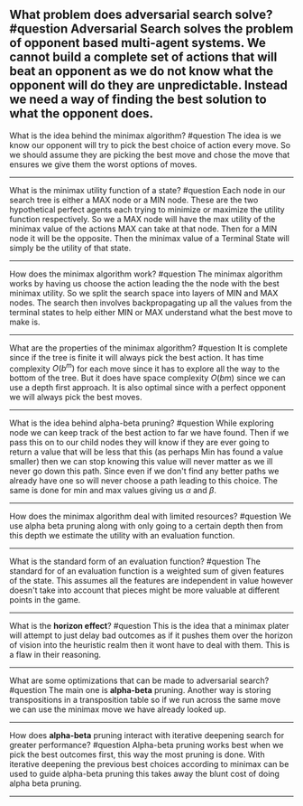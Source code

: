 What problem does adversarial search solve? #question 
Adversarial Search solves the problem of opponent based multi-agent systems. We cannot build a complete set of actions that will beat an opponent as we do not know what the opponent will do they are unpredictable. Instead we need a way of finding the best solution to what the opponent does.
---

What is the idea behind the minimax algorithm? #question 
	The idea is we know our opponent will try to pick the best choice of action every move. So we should assume they are picking the best move and chose the move that ensures we give them the worst options of moves.

---
What is the minimax utility function of a state? #question 
	Each node in our search tree is either a MAX node or a MIN node. These are the two hypothetical perfect agents each trying to minimize or maximize the utility function respectively. So we a MAX node will have the max utility of the minimax value of the actions MAX can take at that node. Then for a MIN node it will be the opposite. Then the minimax value of a Terminal State will simply be the utility of that state.

---
How does the minimax algorithm work? #question 
	The minimax algorithm works by having us choose the action leading the the node with the best minimax utility. So we split the search space into layers of MIN and MAX nodes. The search then involves backpropagating up all the values from the terminal states to help either MIN or MAX understand what the best move to make is.

---
What are the properties of the minimax algorithm? #question 
	It is complete since if the tree is finite it will always pick the best action. It has time complexity $O(b^m)$ for each move since it has to explore all the way to the bottom of the tree. But it does have space complexity $O(bm)$ since we can use a depth first approach.  It is also optimal since with a perfect opponent we will always pick the best moves.

---
What is the idea behind alpha-beta pruning? #question 
	While exploring node we can keep track of the best action to far we have found. Then if we pass this on to our child nodes they will know if they are ever going to return a value that will be less that this (as perhaps Min has found a value smaller) then we can stop knowing this value will never matter as we ill never go down this path. Since even if we don't find any better paths we already have one so will never choose a path leading to this choice. The same is done for min and max values giving us $\alpha$ and $\beta$.

---
How does the minimax algorithm deal with limited resources? #question 
	We use alpha beta pruning along with only going to a certain depth then from this depth we estimate the utility with an evaluation function. 

---
What is the standard form of an evaluation function? #question 
	 The standard for of an evaluation function is a weighted sum of given features of the state. This assumes all the features are independent in value however doesn't take into account that pieces might be more valuable at different points in the game.

---
What is the **horizon effect**? #question 
	This is the idea that a minimax plater will attempt to just delay bad outcomes as if it pushes them over the horizon of vision into the heuristic realm then it wont have to deal with them. This is a flaw in their reasoning.

---
What are some optimizations that can be made to adversarial search? #question 
	The main one is **alpha-beta** pruning. Another way is storing transpositions in a transposition table so if we run across the same move we can use the minimax move we have already looked up.

---
How does **alpha-beta** pruning interact with iterative deepening search for greater performance? #question 
	Alpha-beta pruning works best when we pick the best outcomes first, this way the most pruning is done. With iterative deepening the previous best choices according to minimax can be used to guide alpha-beta pruning this takes away the blunt cost of doing alpha beta pruning.

---
